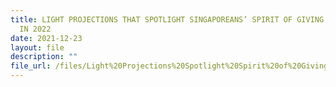 ```yaml
---
title: LIGHT PROJECTIONS THAT SPOTLIGHT SINGAPOREANS’ SPIRIT OF GIVING TO USHER
  IN 2022
date: 2021-12-23
layout: file
description: ""
file_url: /files/Light%20Projections%20Spotlight%20Spirit%20of%20Giving%20to%20Usher%20in%202022.pdf
---
```



